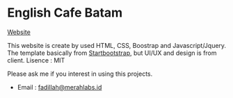 # English Cafe Batam

[Website](https://englishcafebatam.com)

This website is create by used HTML, CSS, Boostrap and Javascript/Jquery.
The template basically from [Startbootstrap](https://startbootstrap.com/), but UI/UX and design is from client.
Lisence : MIT

Please ask me if you interest in using this projects.
- Email : fadillah@merahlabs.id
